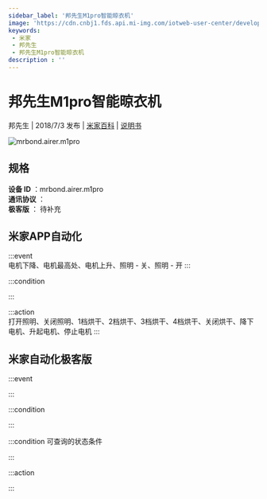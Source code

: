 ```yaml
---
sidebar_label: '邦先生M1pro智能晾衣机'
image: 'https://cdn.cnbj1.fds.api.mi-img.com/iotweb-user-center/developer_1679069104964LDSUDi9q.png?GalaxyAccessKeyId=AKVGLQWBOVIRQ3XLEW&Expires=9223372036854775807&Signature=LZuqCGsyS71RBYlacgVvOqWbpF0='
keywords: 
 - 米家
 - 邦先生
 - 邦先生M1pro智能晾衣机
description : ''
---
```

# 邦先生M1pro智能晾衣机

邦先生 | 2018/7/3 发布 | [米家百科](https://home.mi.com/webapp/content/baike/product/index.html?model=mrbond.airer.m1pro) | [说明书](https://home.mi.com/views/introduction.html?model=mrbond.airer.m1pro&region=cn)

![mrbond.airer.m1pro](https://cdn.cnbj1.fds.api.mi-img.com/iotweb-user-center/developer_1679069104964LDSUDi9q.png?GalaxyAccessKeyId=AKVGLQWBOVIRQ3XLEW&Expires=9223372036854775807&Signature=LZuqCGsyS71RBYlacgVvOqWbpF0=)

## 规格  
> 
**设备 ID** ：mrbond.airer.m1pro  
**通讯协议** ：  
**极客版**  ： 待补充 


## 米家APP自动化  

:::event  
电机下降、电机最高处、电机上升、照明 - 关、照明 - 开
:::

:::condition  

:::

:::action   
打开照明、关闭照明、1档烘干、2档烘干、3档烘干、4档烘干、关闭烘干、降下电机、升起电机、停止电机
:::

## 米家自动化极客版  

:::event  

:::

:::condition  

:::

:::condition 可查询的状态条件  

:::

:::action  

:::

        
